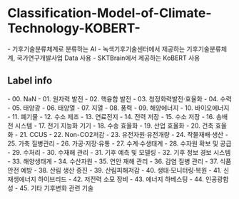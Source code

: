 # Classification-Model-of-Climate-Technology-KOBERT-
<p>
  - 기후기술분류체계로 분류하는 AI
  - 녹색기후기술센터에서 제공하는 기후기술분류체계, 국가연구개발사업 Data 사용
  - SKTBrain에서 제공하는 KoBERT 사용
<p>

## Label info
  <p>
    - 00. NaN
    - 01. 원자력 발전
    - 02. 핵융합 발전
    - 03. 청정화력발전·효율화
    - 04. 수력
    - 05. 태양광
    - 06. 태양열
    - 07. 지열
    - 08. 풍력
    - 09. 해양에너지
    - 10. 바이오에너지
    - 11. 폐기물
    - 12. 수소 제조
    - 13. 연료전지
    - 14. 전력 저장
    - 15. 수소 저장
    - 16. 송배전 시스템
    - 17. 전기 지능화 기기
    - 18. 수송 효율화
    - 19. 산업 효율화
    - 20. 건축 효율화
    - 21. CCUS
    - 22. Non-CO2저감
    - 23. 유전자원·유전개량
    - 24. 작물재배·생산
    - 25. 가축 질병관리
    - 26. 가공·저장·유통
    - 27. 수계·수생태계
    - 28. 수자원 확보 및 공급
    - 29. 수처리
    - 30. 수재해 관리
    - 31. 기후 예측 및 모델링
    - 32. 기후 정보 경보 시스템
    - 33. 해양생태계
    - 34. 수산자원
    - 35. 연안 재해 관리
    - 36. 감염 질병 관리
    - 37. 식품 안전 예방
    - 38. 산림 생산 증진
    - 39. 산림피해저감
    - 40. 생태·모니터링·복원
    - 41. 신재생에너지 하이브리드
    - 42. 저전력 소모 장비
    - 43. 에너지 하베스팅
    - 44. 인공광합성
    - 45. 기타 기후변화 관련 기술
  <p>
